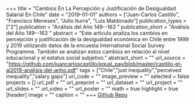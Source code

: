 +++
title = "Cambios En La Percepción y Justificación de Desigualdad Salarial En Chile"
date = "2019-01-01"
authors = ["Juan-Carlos Castillo", "Francisco Meneses", "Julio Iturra", "Luis Maldonado"]
publication_types = ["2"]
publication = "Análisis del Año 149--163 "
publication_short = "Análisis del Año 149--163 "
abstract = "Este artículo analiza los cambios en percepción  y justificación de la desigualdad económica en Chile entre 1999 y 2019 utilizando datos de la encuesta International Social Survey Programme.  También se analizan estos cambios en relación al nivel educacional y el estatus social subjetivo."
abstract_short = ""
url_source = "https://github.com/juancarloscastillo/equal_pay/blob/master/castillo-et-al2019-analisis-del-anho.pdf"
tags = ["Chile","just inequality","perceived inequality","salary gaps"]
url_code = ""
image_preview = ""
selected = false
projects = []
url_pdf = ""
url_preprint = ""
url_dataset = ""
url_project = ""
url_slides = ""
url_video = ""
url_poster = ""
math = true
highlight = true
[header]
image = ""
caption = ""
+++
[Github Repo](https://github.com/justicia-distributiva/chile-ISSP-gaps-1999-2019)

